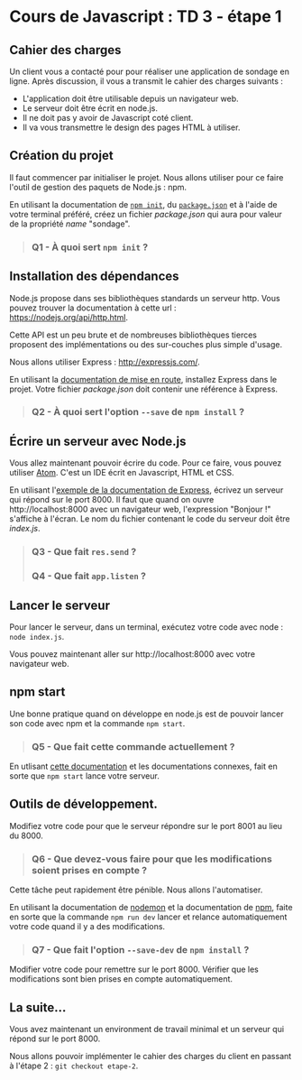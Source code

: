 # Cours de Javascript : TD 3 - étape 1

## Cahier des charges

Un client vous a contacté pour pour réaliser une application de sondage en ligne. Après discussion, il vous a transmit le cahier des charges suivants :

* L'application doit être utilisable depuis un navigateur web.
* Le serveur doit être écrit en node.js.
* Il ne doit pas y avoir de Javascript coté client.
* Il va vous transmettre le design des pages HTML à utiliser.

## Création du projet

Il faut commencer par initialiser le projet. Nous allons utiliser pour ce faire l'outil de gestion des paquets de Node.js : npm.

En utilisant la documentation de [`npm init`](https://docs.npmjs.com/cli/init), du [`package.json`](https://docs.npmjs.com/files/package.json) et à l'aide de votre terminal préféré, créez un fichier *package.json* qui aura pour valeur de la propriété *name* "sondage".

> ### Q1 - À quoi sert `npm init` ?

## Installation des dépendances

Node.js propose dans ses bibliothèques standards un serveur http. Vous pouvez trouver la documentation à cette url : https://nodejs.org/api/http.html.

Cette API est un peu brute et de nombreuses bibliothèques tierces proposent des implémentations ou des sur-couches plus simple d'usage.

Nous allons utiliser Express : http://expressjs.com/.

En utilisant la [documentation de mise en route](http://expressjs.com/fr/starter/installing.html), installez Express dans le projet. Votre fichier *package.json* doit contenir une référence à Express.

> ### Q2 - À quoi sert l'option `--save` de `npm install` ?

## Écrire un serveur avec Node.js

Vous allez maintenant pouvoir écrire du code. Pour ce faire, vous pouvez utiliser [Atom](https://atom.io/). C'est un IDE écrit en Javascript, HTML et CSS.

En utilisant l'[exemple de la documentation de Express](http://expressjs.com/fr/starter/hello-world.html), écrivez un serveur qui répond sur le port 8000. Il faut que quand on ouvre http://localhost:8000 avec un navigateur web, l'expression "Bonjour !" s'affiche à l'écran. Le nom du fichier contenant le code du serveur doit être *index.js*.

> ### Q3 - Que fait `res.send` ?
> ### Q4 - Que fait `app.listen` ?

## Lancer le serveur

Pour lancer le serveur, dans un terminal, exécutez votre code avec node : `node index.js`.

Vous pouvez maintenant aller sur http://localhost:8000 avec votre navigateur web.

## npm start

Une bonne pratique quand on développe en node.js est de pouvoir lancer son code avec npm et la commande `npm start`.

> ### Q5 - Que fait cette commande actuellement ?

En utlisant [cette documentation](https://docs.npmjs.com/cli/start) et les documentations connexes, fait en sorte que `npm start` lance votre serveur.

## Outils de développement.

Modifiez votre code pour que le serveur répondre sur le port 8001 au lieu du 8000.

> ### Q6 - Que devez-vous faire pour que les modifications soient prises en compte ?

Cette tâche peut rapidement être pénible. Nous allons l'automatiser.

En utilisant la documentation de [nodemon](https://github.com/remy/nodemon) et la documentation de [npm](https://docs.npmjs.com/), faite en sorte que la commande `npm run dev` lancer et relance automatiquement votre code quand il y a des modifications.

> ### Q7 - Que fait l'option `--save-dev` de `npm install` ?

Modifier votre code pour remettre sur le port 8000. Vérifier que les modifications sont bien prises en compte automatiquement.

## La suite...

Vous avez maintenant un environment de travail minimal et un serveur qui répond sur le port 8000.

Nous allons pouvoir implémenter le cahier des charges du client en passant à l'étape 2 : `git checkout etape-2`.
